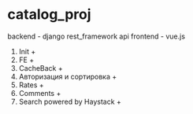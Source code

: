 # catalog_proj 
backend - django rest_framework api
frontend - vue.js
1. Init +
2. FE +
3. CacheBack +
4. Авторизация и сортировка +
5. Rates +
6. Comments +
7. Search powered by Haystack +
